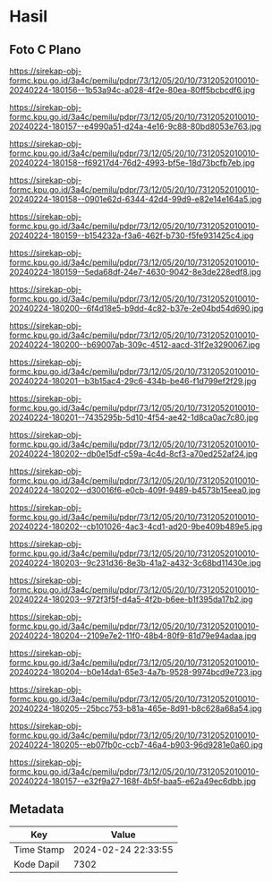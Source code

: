 # Hasil

## Foto C Plano

https://sirekap-obj-formc.kpu.go.id/3a4c/pemilu/pdpr/73/12/05/20/10/7312052010010-20240224-180156--1b53a94c-a028-4f2e-80ea-80ff5bcbcdf6.jpg

https://sirekap-obj-formc.kpu.go.id/3a4c/pemilu/pdpr/73/12/05/20/10/7312052010010-20240224-180157--e4990a51-d24a-4e16-9c88-80bd8053e763.jpg

https://sirekap-obj-formc.kpu.go.id/3a4c/pemilu/pdpr/73/12/05/20/10/7312052010010-20240224-180158--f69217d4-76d2-4993-bf5e-18d73bcfb7eb.jpg

https://sirekap-obj-formc.kpu.go.id/3a4c/pemilu/pdpr/73/12/05/20/10/7312052010010-20240224-180158--0901e62d-6344-42d4-99d9-e82e14e164a5.jpg

https://sirekap-obj-formc.kpu.go.id/3a4c/pemilu/pdpr/73/12/05/20/10/7312052010010-20240224-180159--b154232a-f3a6-462f-b730-f5fe931425c4.jpg

https://sirekap-obj-formc.kpu.go.id/3a4c/pemilu/pdpr/73/12/05/20/10/7312052010010-20240224-180159--5eda68df-24e7-4630-9042-8e3de228edf8.jpg

https://sirekap-obj-formc.kpu.go.id/3a4c/pemilu/pdpr/73/12/05/20/10/7312052010010-20240224-180200--6f4d18e5-b9dd-4c82-b37e-2e04bd54d690.jpg

https://sirekap-obj-formc.kpu.go.id/3a4c/pemilu/pdpr/73/12/05/20/10/7312052010010-20240224-180200--b69007ab-309c-4512-aacd-31f2e3290067.jpg

https://sirekap-obj-formc.kpu.go.id/3a4c/pemilu/pdpr/73/12/05/20/10/7312052010010-20240224-180201--b3b15ac4-29c6-434b-be46-f1d799ef2f29.jpg

https://sirekap-obj-formc.kpu.go.id/3a4c/pemilu/pdpr/73/12/05/20/10/7312052010010-20240224-180201--7435295b-5d10-4f54-ae42-1d8ca0ac7c80.jpg

https://sirekap-obj-formc.kpu.go.id/3a4c/pemilu/pdpr/73/12/05/20/10/7312052010010-20240224-180202--db0e15df-c59a-4c4d-8cf3-a70ed252af24.jpg

https://sirekap-obj-formc.kpu.go.id/3a4c/pemilu/pdpr/73/12/05/20/10/7312052010010-20240224-180202--d30016f6-e0cb-409f-9489-b4573b15eea0.jpg

https://sirekap-obj-formc.kpu.go.id/3a4c/pemilu/pdpr/73/12/05/20/10/7312052010010-20240224-180202--cb101026-4ac3-4cd1-ad20-9be409b489e5.jpg

https://sirekap-obj-formc.kpu.go.id/3a4c/pemilu/pdpr/73/12/05/20/10/7312052010010-20240224-180203--9c231d36-8e3b-41a2-a432-3c68bd11430e.jpg

https://sirekap-obj-formc.kpu.go.id/3a4c/pemilu/pdpr/73/12/05/20/10/7312052010010-20240224-180203--972f3f5f-d4a5-4f2b-b6ee-b1f395da17b2.jpg

https://sirekap-obj-formc.kpu.go.id/3a4c/pemilu/pdpr/73/12/05/20/10/7312052010010-20240224-180204--2109e7e2-11f0-48b4-80f9-81d79e94adaa.jpg

https://sirekap-obj-formc.kpu.go.id/3a4c/pemilu/pdpr/73/12/05/20/10/7312052010010-20240224-180204--b0e14da1-65e3-4a7b-9528-9974bcd9e723.jpg

https://sirekap-obj-formc.kpu.go.id/3a4c/pemilu/pdpr/73/12/05/20/10/7312052010010-20240224-180205--25bcc753-b81a-465e-8d91-b8c628a68a54.jpg

https://sirekap-obj-formc.kpu.go.id/3a4c/pemilu/pdpr/73/12/05/20/10/7312052010010-20240224-180205--eb07fb0c-ccb7-46a4-b903-96d9281e0a60.jpg

https://sirekap-obj-formc.kpu.go.id/3a4c/pemilu/pdpr/73/12/05/20/10/7312052010010-20240224-180157--e32f9a27-168f-4b5f-baa5-e62a49ec6dbb.jpg


## Metadata

| Key        | Value               |
| ---------- | ------------------- |
| Time Stamp | 2024-02-24 22:33:55 |
| Kode Dapil | 7302                |



